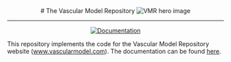 <div align="center">
# The Vascular Model Repository

<img src="https://github.com/SimVascular/vascularmodel/blob/main/img/hero_img_low.jpg" alt="VMR hero image">

______________________________________________________________________

[![Documentation](https://github.com/SimVascular/SimVascular/actions/workflows/documentation.yml/badge.svg)](https://github.com/SimVascular/SimVascular/actions)

</div>


This repository implements the code for the Vascular Model Repository website (www.vascularmodel.com). The documentation can be found [here](https://simvascular.github.io/vascularmodel/index.html).